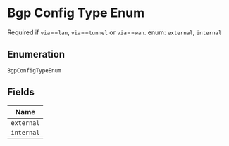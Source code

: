
# Bgp Config Type Enum

Required if `via`==`lan`, `via`==`tunnel` or `via`==`wan`. enum: `external`, `internal`

## Enumeration

`BgpConfigTypeEnum`

## Fields

| Name |
|  --- |
| `external` |
| `internal` |

